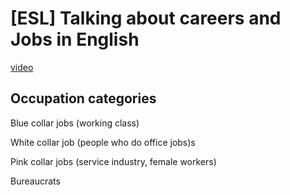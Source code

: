 # [ESL] Talking about careers and Jobs in English

[video](https://youtu.be/2iR9YH3WgPg)

## Occupation categories 

Blue collar jobs (working class)

White collar job (people who do office jobs)s

Pink collar jobs (service industry, female workers)

Bureaucrats
